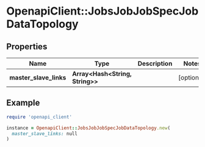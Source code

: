 # OpenapiClient::JobsJobJobSpecJobDataTopology

## Properties

| Name | Type | Description | Notes |
| ---- | ---- | ----------- | ----- |
| **master_slave_links** | **Array&lt;Hash&lt;String, String&gt;&gt;** |  | [optional] |

## Example

```ruby
require 'openapi_client'

instance = OpenapiClient::JobsJobJobSpecJobDataTopology.new(
  master_slave_links: null
)
```

